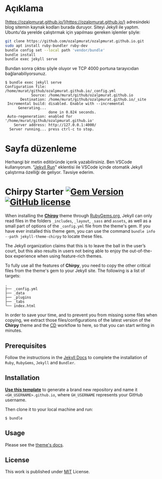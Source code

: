 # Açıklama
[https://ozalpmurat.github.io/](https://ozalpmurat.github.io/) adresindeki blog sitemin kaynak kodları burada duruyor. Siteyi Jekyll ile yaptım. Ubuntu'da yerelde çalıştırmak için yapılması gereken işlemler şöyle:
```sh
git clone https://github.com/ozalpmurat/ozalpmurat.github.io.git
sudo apt install ruby-bundler ruby-dev
bundle config set --local path 'vendor/bundle'
bundle install
bundle exec jekyll serve
```
Bundan sonra çıktısı şöyle oluyor ve TCP 4000 portuna tarayıcıdan bağlanabiliyorsunuz.
```
$ bundle exec jekyll serve
Configuration file: /home/murat/github/ozalpmurat.github.io/_config.yml
            Source: /home/murat/github/ozalpmurat.github.io
       Destination: /home/murat/github/ozalpmurat.github.io/_site
 Incremental build: disabled. Enable with --incremental
      Generating... 
                    done in 0.824 seconds.
 Auto-regeneration: enabled for '/home/murat/github/ozalpmurat.github.io'
    Server address: http://127.0.0.1:4000/
  Server running... press ctrl-c to stop.
```
# Sayfa düzenleme
Herhangi bir metin editöründe içerik yazabilirsiniz. Ben VSCode kullanıyorum. "[Jekyll Run](https://marketplace.visualstudio.com/items?itemName=Dedsec727.jekyll-run)" eklentisi ile VSCode içinde otomatik Jekyll çalıştırma özelliği de geliyor. Tavsiye ederim. 

# Chirpy Starter [![Gem Version](https://img.shields.io/gem/v/jekyll-theme-chirpy)](https://rubygems.org/gems/jekyll-theme-chirpy) [![GitHub license](https://img.shields.io/github/license/cotes2020/chirpy-starter.svg?color=blue)][mit]

When installing the [**Chirpy**][chirpy] theme through [RubyGems.org][gem], Jekyll can only read files in the folders `_includes`, `_layout`, `_sass` and `assets`, as well as a small part of options of the `_config.yml` file from the theme's gem. If you have ever installed this theme gem, you can use the command `bundle info --path jekyll-theme-chirpy` to locate these files.

The Jekyll organization claims that this is to leave the ball in the user’s court, but this also results in users not being able to enjoy the out-of-the-box experience when using feature-rich themes.

To fully use all the features of **Chirpy**, you need to copy the other critical files from the theme's gem to your Jekyll site. The following is a list of targets:

```shell
.
├── _config.yml
├── _data
├── _plugins
├── _tabs
└── index.html
```

In order to save your time, and to prevent you from missing some files when copying, we extract those files/configurations of the latest version of the **Chirpy** theme and the [CD][CD] workflow to here, so that you can start writing in minutes.

## Prerequisites

Follow the instructions in the [Jekyll Docs](https://jekyllrb.com/docs/installation/) to complete the installation of `Ruby`, `RubyGems`, `Jekyll` and `Bundler`.

## Installation

[**Use this template**][use-template] to generate a brand new repository and name it `<GH_USERNAME>.github.io`, where `GH_USERNAME` represents your GitHub username.

Then clone it to your local machine and run:

```
$ bundle
```

## Usage

Please see the [theme's docs](https://github.com/cotes2020/jekyll-theme-chirpy#documentation).

## License

This work is published under [MIT][mit] License.

[gem]: https://rubygems.org/gems/jekyll-theme-chirpy
[chirpy]: https://github.com/cotes2020/jekyll-theme-chirpy/
[use-template]: https://github.com/cotes2020/chirpy-starter/generate
[CD]: https://en.wikipedia.org/wiki/Continuous_deployment
[mit]: https://github.com/cotes2020/chirpy-starter/blob/master/LICENSE
